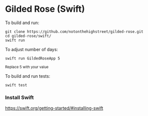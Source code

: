 # Gilded Rose (Swift)

To build and run:

    git clone https://github.com/notonthehighstreet/gilded-rose.git
    cd gilded-rose/swift/
    swift run
    
To adjust number of days:

    swift run GildedRoseApp 5
<sup>Replace 5 with your value</sup>

To build and run tests:

    swift test

### Install Swift

https://swift.org/getting-started/#installing-swift
